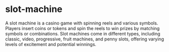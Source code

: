 # slot-machine
A slot machine is a casino game with spinning reels and various symbols. Players insert coins or tokens and spin the reels to win prizes by matching symbols or combinations. Slot machines come in different types, including classic, video, progressive, fruit machines, and penny slots, offering varying levels of excitement and potential winnings.
